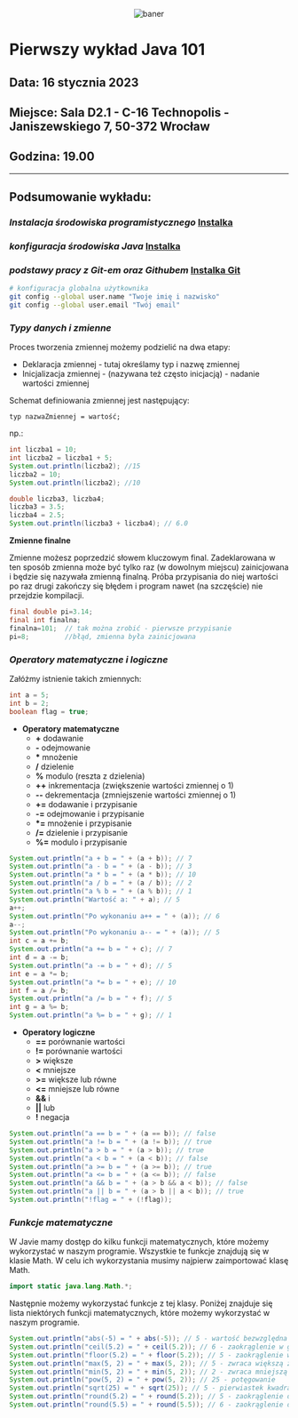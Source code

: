 <p align="center"><img src="https://user-images.githubusercontent.com/50357817/211677288-21d1a18f-7f03-41bd-903c-e1c658288f7b.png" alt="baner"></p>

# Pierwszy wykład Java 101

## Data: **16 stycznia 2023**

## Miejsce: **Sala D2.1 - C-16 Technopolis - Janiszewskiego 7, 50-372 Wrocław**

## Godzina: **19.00**

___

## Podsumowanie wykładu:

### **_Instalacja środowiska programistycznego_** [Instalka](https://download.jetbrains.com/idea/ideaIC-2022.3.1.exe)

### **_konfiguracja środowiska Java_** [Instalka](https://download.oracle.com/java/19/latest/jdk-19_windows-x64_bin.msi)

### **_podstawy pracy z Git-em oraz Githubem_** [Instalka Git](https://github.com/git-for-windows/git/releases/download/v2.39.0.windows.2/Git-2.39.0.2-64-bit.exe)

```sh
# konfiguracja globalna użytkownika
git config --global user.name "Twoje imię i nazwisko"
git config --global user.email "Twój email"
```

### **_Typy danych i zmienne_**

Proces tworzenia zmiennej możemy podzielić na dwa etapy:

- Deklaracja zmiennej - tutaj określamy typ i nazwę zmiennej
- Inicjalizacja zmiennej - (nazywana też często inicjacją) - nadanie wartości zmiennej

Schemat definiowania zmiennej jest następujący:

`typ nazwaZmiennej = wartość;`

np.:

```java
int liczba1 = 10;
int liczba2 = liczba1 + 5;
System.out.println(liczba2); //15
liczba2 = 10;
System.out.println(liczba2); //10

double liczba3, liczba4;
liczba3 = 3.5;
liczba4 = 2.5;
System.out.println(liczba3 + liczba4); // 6.0
```

**Zmienne finalne**

Zmienne możesz poprzedzić słowem kluczowym final. Zadeklarowana w ten sposób zmienna może być tylko raz (w dowolnym miejscu) zainicjowana i będzie się nazywała zmienną finalną. Próba przypisania do niej wartości po raz drugi zakończy się błędem i program nawet (na szczęście) nie przejdzie kompilacji.

```java
final double pi=3.14;
final int finalna;
finalna=101;  // tak można zrobić - pierwsze przypisanie
pi=8;         //błąd, zmienna była zainicjowana
```

### **_Operatory matematyczne i logiczne_**

Załóżmy istnienie takich zmiennych:

```java
int a = 5;
int b = 2;
boolean flag = true;
```

- **Operatory matematyczne**
  - **+** dodawanie
  - **-** odejmowanie
  - **\*** mnożenie
  - **/** dzielenie
  - **%** modulo (reszta z dzielenia)
  - **++** inkrementacja (zwiększenie wartości zmiennej o 1)
  - **--** dekrementacja (zmniejszenie wartości zmiennej o 1)
  - **+=** dodawanie i przypisanie
  - **-=** odejmowanie i przypisanie
  - **\*=** mnożenie i przypisanie
  - **/=** dzielenie i przypisanie
  - **%=** modulo i przypisanie

```java
System.out.println("a + b = " + (a + b)); // 7
System.out.println("a - b = " + (a - b)); // 3
System.out.println("a * b = " + (a * b)); // 10
System.out.println("a / b = " + (a / b)); // 2
System.out.println("a % b = " + (a % b)); // 1
System.out.println("Wartość a: " + a); // 5
a++;
System.out.println("Po wykonaniu a++ = " + (a)); // 6
a--;
System.out.println("Po wykonaniu a-- = " + (a)); // 5
int c = a += b;
System.out.println("a += b = " + c); // 7
int d = a -= b;
System.out.println("a -= b = " + d); // 5
int e = a *= b;
System.out.println("a *= b = " + e); // 10
int f = a /= b;
System.out.println("a /= b = " + f); // 5
int g = a %= b;
System.out.println("a %= b = " + g); // 1
```

- **Operatory logiczne**
  - **==** porównanie wartości
  - **!=** porównanie wartości
  - **>** większe
  - **<** mniejsze
  - **>=** większe lub równe
  - **<=** mniejsze lub równe
  - **&&** i
  - **||** lub
  - **!** negacja
```java
System.out.println("a == b = " + (a == b)); // false
System.out.println("a != b = " + (a != b)); // true
System.out.println("a > b = " + (a > b)); // true
System.out.println("a < b = " + (a < b)); // false
System.out.println("a >= b = " + (a >= b)); // true
System.out.println("a <= b = " + (a <= b)); // false
System.out.println("a && b = " + (a > b && a < b)); // false
System.out.println("a || b = " + (a > b || a < b)); // true
System.out.println("!flag = " + (!flag));
```

### **_Funkcje matematyczne_**

W Javie mamy dostęp do kilku funkcji matematycznych, które możemy wykorzystać w naszym programie. Wszystkie te funkcje znajdują się w klasie Math. W celu ich wykorzystania musimy najpierw zaimportować klasę Math.

```java
import static java.lang.Math.*;
```

Następnie możemy wykorzystać funkcje z tej klasy. Poniżej znajduje się lista niektórych funkcji matematycznych, które możemy wykorzystać w naszym programie.

```java
System.out.println("abs(-5) = " + abs(-5)); // 5 - wartość bezwzględna
System.out.println("ceil(5.2) = " + ceil(5.2)); // 6 - zaokrąglenie w górę
System.out.println("floor(5.2) = " + floor(5.2)); // 5 - zaokrąglenie w dół
System.out.println("max(5, 2) = " + max(5, 2)); // 5 - zwraca większą z dwóch liczb
System.out.println("min(5, 2) = " + min(5, 2)); // 2 - zwraca mniejszą z dwóch liczb
System.out.println("pow(5, 2) = " + pow(5, 2)); // 25 - potęgowanie
System.out.println("sqrt(25) = " + sqrt(25)); // 5 - pierwiastek kwadratowy
System.out.println("round(5.2) = " + round(5.2)); // 5 - zaokrąglenie do najbliższej liczby całkowitej
System.out.println("round(5.5) = " + round(5.5)); // 6 - zaokrąglenie do najbliższej liczby całkowitej
```

